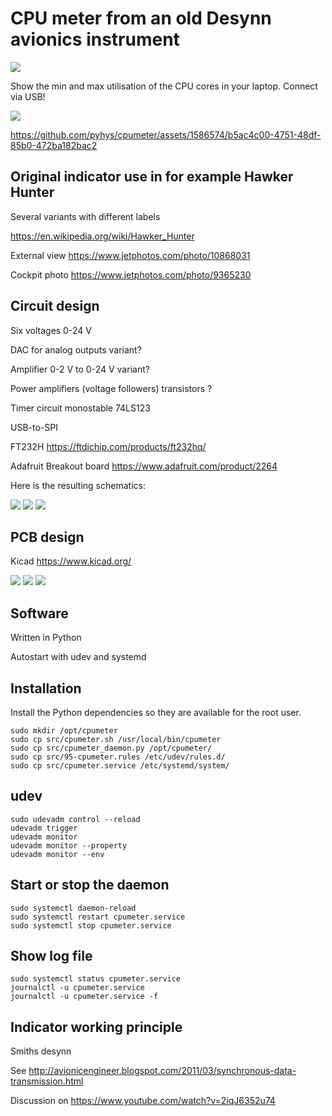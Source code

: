 
# CPU meter from an old Desynn avionics instrument

![](docs/images/instrument_web.jpg)

Show the min and max utilisation of the CPU cores in your laptop. Connect via USB!

![](docs/images/instrument_and_box_web.jpg)




https://github.com/pyhys/cpumeter/assets/1586574/b5ac4c00-4751-48df-85b0-472ba182bac2






Original indicator use in for example Hawker Hunter
---------------------------------------------------
Several variants with different labels

https://en.wikipedia.org/wiki/Hawker_Hunter

External view
https://www.jetphotos.com/photo/10868031

Cockpit photo
https://www.jetphotos.com/photo/9365230



Circuit design
--------------
Six voltages 0-24 V

DAC for analog outputs variant?

Amplifier 0-2 V to 0-24 V variant?

Power amplifiers (voltage followers) transistors ?

Timer circuit monostable 74LS123

USB-to-SPI

FT232H
https://ftdichip.com/products/ft232hq/

Adafruit Breakout board
https://www.adafruit.com/product/2264

Here is the resulting schematics:

![](docs/images/cpumeter_v2_schematics_p1.png)
![](docs/images/cpumeter_v2_schematics_p2.png)
![](docs/images/cpumeter_v2_schematics_p3.png)


PCB design
----------
Kicad https://www.kicad.org/

![](docs/images/KiCadScreenshot.png)
![](docs/images/cpumeter_pcba_3d.png)
![](docs/images/pcba_web.jpg)


Software
--------
Written in Python

Autostart with udev and systemd



Installation
------------

Install the Python dependencies so they are available for the root user.

```
sudo mkdir /opt/cpumeter
sudo cp src/cpumeter.sh /usr/local/bin/cpumeter
sudo cp src/cpumeter_daemon.py /opt/cpumeter/
sudo cp src/95-cpumeter.rules /etc/udev/rules.d/
sudo cp src/cpumeter.service /etc/systemd/system/
```

udev
----
```
sudo udevadm control --reload
udevadm trigger
udevadm monitor
udevadm monitor --property
udevadm monitor --env
```

Start or stop the daemon
------------------------
```
sudo systemctl daemon-reload
sudo systemctl restart cpumeter.service
sudo systemctl stop cpumeter.service
```

Show log file
-------------
```
sudo systemctl status cpumeter.service
journalctl -u cpumeter.service
journalctl -u cpumeter.service -f
```

Indicator working principle
---------------------------
Smiths desynn

See http://avionicengineer.blogspot.com/2011/03/synchronous-data-transmission.html

Discussion on https://www.youtube.com/watch?v=2iqJ6352u74


